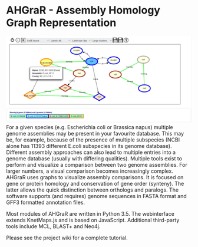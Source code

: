 # AHGraR - Assembly Homology Graph Representation
![alt text](https://github.com/OliverS87/AHGraR/blob/master/Figures/Vis%20and%20Legend.png "AHGraR Web screenshot")
For a given species (e.g. Escherichia coli or Brassica napus) multiple genome assemblies may be present in your 
favourite database. This may be, for example, because of the presence of multiple subspecies 
(NCBI alone has 11393 different E.coli subspecies in its genome database). Different assembly approaches can also lead to 
multiple entries into a genome database (usually with differing qualities). Multiple tools exist to perform and visualize a
comparison between two genome assemblies. For larger numbers, a visual comparison becomes
increasingly complex. AHGraR uses graphs to visualize assembly comparisons. It is focused on
gene or protein homology and conservation of gene order (synteny). The latter allows the quick 
distinction between orthologs and paralogs. The software supports (and requires) genome sequences in FASTA format and GFF3 formatted
annotation files.

Most modules of AHGraR are written in Python 3.5. The webinterface
extends KnetMaps.js and is based on JavaScript. Additional third-party tools include MCL, BLAST+ and
Neo4j.

Please see the project wiki for a complete tutorial.